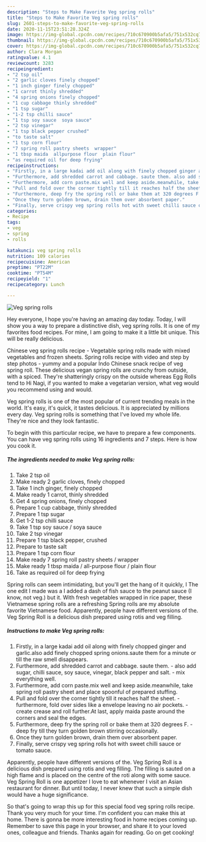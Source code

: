 ```yaml
---
description: "Steps to Make Favorite Veg spring rolls"
title: "Steps to Make Favorite Veg spring rolls"
slug: 2601-steps-to-make-favorite-veg-spring-rolls
date: 2020-11-15T23:51:28.324Z
image: https://img-global.cpcdn.com/recipes/710c670900b5afa5/751x532cq70/veg-spring-rolls-recipe-main-photo.jpg
thumbnail: https://img-global.cpcdn.com/recipes/710c670900b5afa5/751x532cq70/veg-spring-rolls-recipe-main-photo.jpg
cover: https://img-global.cpcdn.com/recipes/710c670900b5afa5/751x532cq70/veg-spring-rolls-recipe-main-photo.jpg
author: Clara Morgan
ratingvalue: 4.1
reviewcount: 3283
recipeingredient:
- "2 tsp oil"
- "2 garlic cloves finely chopped"
- "1 inch ginger finely chopped"
- "1 carrot thinly shredded"
- "4 spring onions finely chopped"
- "1 cup cabbage thinly shredded"
- "1 tsp sugar"
- "1-2 tsp chilli sauce"
- "1 tsp soy sauce  soya sauce"
- "2 tsp vinegar"
- "1 tsp black pepper crushed"
- "to taste salt"
- "1 tsp corn flour"
- "7 spring roll pastry sheets  wrapper"
- "1 tbsp maida  allpurpose flour  plain flour"
- "as required oil for deep frying"
recipeinstructions:
- "Firstly, in a large kadai add oil along with finely chopped ginger and garlic.also add finely chopped spring onions.saute them for a minute or till the raw smell disappears."
- "Furthermore, add shredded carrot and cabbage. saute them. also add sugar, chilli sauce, soy sauce, vinegar, black pepper and salt. mix everything well."
- "Furthermore, add corn paste.mix well and keep aside.meanwhile, take spring roll pastry sheet and place spoonful of prepared stuffing."
- "Pull and fold over the corner tightly till it reaches half the sheet. furthermore, fold over sides like a envelope leaving no air pockets. create crease and roll further.At last, apply maida paste around the corners and seal the edges."
- "Furthermore, deep fry the spring roll or bake them at 320 degrees F. deep fry till they turn golden brown stirring occasionally."
- "Once they turn golden brown, drain them over absorbent paper."
- "Finally, serve crispy veg spring rolls hot with sweet chilli sauce or tomato sauce."
categories:
- Recipe
tags:
- veg
- spring
- rolls

katakunci: veg spring rolls 
nutrition: 109 calories
recipecuisine: American
preptime: "PT22M"
cooktime: "PT54M"
recipeyield: "1"
recipecategory: Lunch

---
```



![Veg spring rolls](https://img-global.cpcdn.com/recipes/710c670900b5afa5/751x532cq70/veg-spring-rolls-recipe-main-photo.jpg)

Hey everyone, I hope you're having an amazing day today. Today, I will show you a way to prepare a distinctive dish, veg spring rolls. It is one of my favorites food recipes. For mine, I am going to make it a little bit unique. This will be really delicious.

Chinese veg spring rolls recipe - Vegetable spring rolls made with mixed vegetables and frozen sheets. Spring rolls recipe with video and step by step photos - yummy and a popular Indo Chinese snack recipe of veg spring roll. These delicious vegan spring rolls are crunchy from outside, with a spiced. They&#39;re shatteringly crispy on the outside whereas Egg Rolls tend to Hi Nagi, if you wanted to make a vegetarian version, what veg would you recommend using and would.

Veg spring rolls is one of the most popular of current trending meals in the world. It's easy, it's quick, it tastes delicious. It is appreciated by millions every day. Veg spring rolls is something that I've loved my whole life. They're nice and they look fantastic.


To begin with this particular recipe, we have to prepare a few components. You can have veg spring rolls using 16 ingredients and 7 steps. Here is how you cook it.

<!--inarticleads1-->

##### The ingredients needed to make Veg spring rolls:

1. Take 2 tsp oil
1. Make ready 2 garlic cloves, finely chopped
1. Take 1 inch ginger, finely chopped
1. Make ready 1 carrot, thinly shredded
1. Get 4 spring onions, finely chopped
1. Prepare 1 cup cabbage, thinly shredded
1. Prepare 1 tsp sugar
1. Get 1-2 tsp chilli sauce
1. Take 1 tsp soy sauce / soya sauce
1. Take 2 tsp vinegar
1. Prepare 1 tsp black pepper, crushed
1. Prepare to taste salt
1. Prepare 1 tsp corn flour
1. Make ready 7 spring roll pastry sheets / wrapper
1. Make ready 1 tbsp maida / all-purpose flour / plain flour
1. Take as required oil for deep frying


Spring rolls can seem intimidating, but you&#39;ll get the hang of it quickly, I The one edit I made was a I added a dash of fish sauce to the peanut sauce (I know, not veg.) but it. With fresh vegetables wrapped in rice paper, these Vietnamese spring rolls are a refreshing Spring rolls are my absolute favorite Vietnamese food. Apparently, people have different versions of the. Veg Spring Roll is a delicious dish prepared using rotis and veg filling. 

<!--inarticleads2-->

##### Instructions to make Veg spring rolls:

1. Firstly, in a large kadai add oil along with finely chopped ginger and garlic.also add finely chopped spring onions.saute them for a minute or till the raw smell disappears.
1. Furthermore, add shredded carrot and cabbage. saute them. - also add sugar, chilli sauce, soy sauce, vinegar, black pepper and salt. - mix everything well.
1. Furthermore, add corn paste.mix well and keep aside.meanwhile, take spring roll pastry sheet and place spoonful of prepared stuffing.
1. Pull and fold over the corner tightly till it reaches half the sheet. - furthermore, fold over sides like a envelope leaving no air pockets. - create crease and roll further.At last, apply maida paste around the corners and seal the edges.
1. Furthermore, deep fry the spring roll or bake them at 320 degrees F. - deep fry till they turn golden brown stirring occasionally.
1. Once they turn golden brown, drain them over absorbent paper.
1. Finally, serve crispy veg spring rolls hot with sweet chilli sauce or tomato sauce.


Apparently, people have different versions of the. Veg Spring Roll is a delicious dish prepared using rotis and veg filling. The filling is sauted on a high flame and is placed on the centre of the roti along with some sauce. Veg Spring Roll is one appetizer I love to eat whenever I visit an Asian restaurant for dinner. But until today, I never knew that such a simple dish would have a huge significance. 

So that's going to wrap this up for this special food veg spring rolls recipe. Thank you very much for your time. I'm confident you can make this at home. There is gonna be more interesting food in home recipes coming up. Remember to save this page in your browser, and share it to your loved ones, colleague and friends. Thanks again for reading. Go on get cooking!
